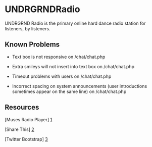 UNDRGRNDRadio
=============

UNDRGRND Radio is the primary online hard dance radio station for listeners, by listeners.

Known Problems
--------------------

- Text box is not responsive on /chat/chat.php

- Extra smileys will not insert into text box on /chat/chat.php

- Timeout problems with users on /chat/chat.php

- Incorrect spacing on system announcements (user introductions sometimes appear on the same line) on /chat/chat.php

Resources
--------------------

[Muses Radio Player] [1]

[Share This] [2]

[Twitter Bootstrap] [3]

  [1]: http://www.musesradioplayer.com/        "Muses Radio Player"
  [2]: http://sharethis.com/  "Share This"
  [3]: http://twitter.github.com/bootstrap/    "Twitter Bootstrap"